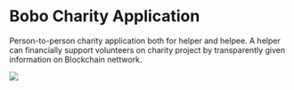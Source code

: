 # Bobo Charity Application

Person-to-person charity application both for helper and helpee. A helper can financially support volunteers on charity project by transparently given information on Blockchain nettwork.

![](https://user-images.githubusercontent.com/52192610/61587292-72d3d080-abc2-11e9-8ae9-ae243b45137e.png)
